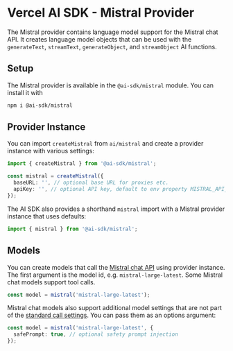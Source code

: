 # Vercel AI SDK - Mistral Provider

The Mistral provider contains language model support for the Mistral chat API.
It creates language model objects that can be used with the `generateText`, `streamText`, `generateObject`, and `streamObject` AI functions.

## Setup

The Mistral provider is available in the `@ai-sdk/mistral` module. You can install it with

```bash
npm i @ai-sdk/mistral
```

## Provider Instance

You can import `createMistral` from `ai/mistral` and create a provider instance with various settings:

```ts
import { createMistral } from '@ai-sdk/mistral';

const mistral = createMistral({
  baseURL: '', // optional base URL for proxies etc.
  apiKey: '', // optional API key, default to env property MISTRAL_API_KEY
});
```

The AI SDK also provides a shorthand `mistral` import with a Mistral provider instance that uses defaults:

```ts
import { mistral } from '@ai-sdk/mistral';
```

## Models

You can create models that call the [Mistral chat API](https://docs.mistral.ai/api/#operation/createChatCompletion) using provider instance.
The first argument is the model id, e.g. `mistral-large-latest`.
Some Mistral chat models support tool calls.

```ts
const model = mistral('mistral-large-latest');
```

Mistral chat models also support additional model settings that are not part of the [standard call settings](/docs/ai-core/settings).
You can pass them as an options argument:

```ts
const model = mistral('mistral-large-latest', {
  safePrompt: true, // optional safety prompt injection
});
```
